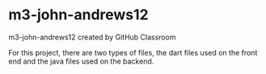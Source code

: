 # m3-john-andrews12
m3-john-andrews12 created by GitHub Classroom

For this project, there are two types of files, the dart files used on the front end and the java files used on the backend.
